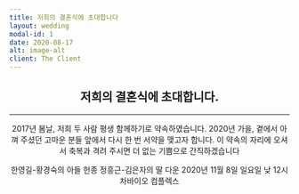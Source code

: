 ```yaml
---
title: 저희의 결혼식에 초대합니다
layout: wedding
modal-id: 1
date: 2020-08-17
alt: image-alt
client: The Client
---
```


## <center>저희의 결혼식에 초대합니다. </center>

---
<center>
2017년 봄날,
저희 두 사람 평생 함께하기로 약속하였습니다.
2020년 가을,
곁에서 아껴 주셨던 고마운 분들 앞에서
다시 한 번 서약을 맺고자 합니다.
이 약속의 자리에 오셔서 축복과 격려 주시면
더 없는 기쁨으로 간직하겠습니다

한영길-황경숙의 아들 헌종
정흥근-김은자의 딸 다운
2020년 11월 8일 일요일 낮 12시
차바이오 컴플렉스

</center>